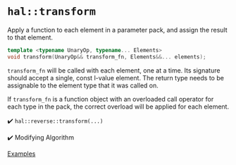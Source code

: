 # `hal::transform`

Apply a function to each element in a parameter pack, and assign the result to
that element.

```cpp
template <typename UnaryOp, typename... Elements>
void transform(UnaryOp&& transform_fn, Elements&&... elements);
```

`transform_fn` will be called with each element, one at a time. Its signature
should accept a single, const l-value element. The return type needs to be
assignable to the element type that it was called on.

If `transform_fn` is a function object with an overloaded call operator for each
type in the pack, the correct overload will be applied for each element.

:heavy_check_mark: `hal::reverse::transform(...)`

:heavy_check_mark: Modifying Algorithm

[Examples](../tests/transform.test.cpp)
